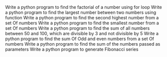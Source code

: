 Write a python program to find the factorial of a number using for loop
Write a python program to find the largest number between two numbers using function
Write a python program to find the second highest number from a set Of numbers
Write a python program to find the smallest number from a set Of numbers
Write a python program to find the sum of all numbers between 50 and 100, which are divisible by 3 and not divisible by 5
Write a python program to find the sum Of Odd and even numbers from a set Of numbers
Write a python program to find the sum of the numbers passed as parameters
Write a python program to generate Fibonacci series